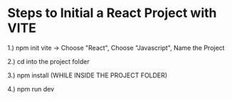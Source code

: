 # Steps to Initial a React Project with VITE


1.) npm init vite -> Choose "React", Choose "Javascript", Name the Project

2.) cd into the project folder

3.) npm install (WHILE INSIDE THE PROJECT FOLDER)

4.) npm run dev
